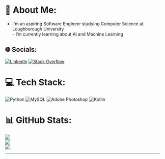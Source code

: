 # 💫 About Me:
- I'm an aspiring Software Engineer studying Computer Science at Loughborough University<br>- I’m currently learning about AI and Machine Learning


## 🌐 Socials:
[![LinkedIn](https://img.shields.io/badge/LinkedIn-%230077B5.svg?logo=linkedin&logoColor=white)](https://linkedin.com/in/laurence-eaton) [![Stack Overflow](https://img.shields.io/badge/-Stackoverflow-FE7A16?logo=stack-overflow&logoColor=white)](https://stackoverflow.com/users/22916226) 

# 💻 Tech Stack:
![Python](https://img.shields.io/badge/python-3670A0?style=for-the-badge&logo=python&logoColor=ffdd54) ![MySQL](https://img.shields.io/badge/mysql-4479A1.svg?style=for-the-badge&logo=mysql&logoColor=white) ![Adobe Photoshop](https://img.shields.io/badge/adobe%20photoshop-%2331A8FF.svg?style=for-the-badge&logo=adobe%20photoshop&logoColor=white) ![Kotlin](https://img.shields.io/badge/kotlin-%237F52FF.svg?style=for-the-badge&logo=kotlin&logoColor=white)
# 📊 GitHub Stats:
![](https://github-readme-stats.vercel.app/api?username=laurencepy&theme=tokyonight&hide_border=false&include_all_commits=true&count_private=false)<br/>
![](https://github-readme-streak-stats.herokuapp.com/?user=laurencepy&theme=tokyonight&hide_border=false)<br/>
![](https://github-readme-stats.vercel.app/api/top-langs/?username=laurencepy&theme=tokyonight&hide_border=false&include_all_commits=true&count_private=false&layout=compact)

---

<!-- Proudly created with GPRM ( https://gprm.itsvg.in ) -->
